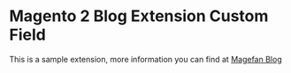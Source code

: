 # Magento 2 Blog Extension Custom Field
This is a sample extension, more information you can find at [Magefan Blog](https://magefan.com/blog/add-custom-field-to-magento-2-blog-post/)
